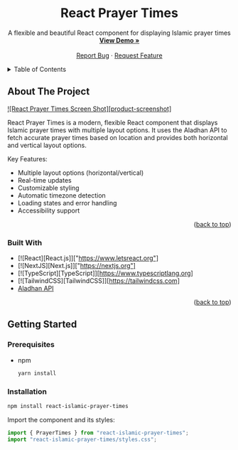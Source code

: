 <div align="center">
  <h1>React Prayer Times</h1>
  
  <p align="center">
    A flexible and beautiful React component for displaying Islamic prayer times
    <br />
    <a href="https://islamic-prayer-times-demo-bqg3d56k7-rbytes-projects.vercel.app/"><strong>View Demo »</strong></a>
    <br />
    <br />
    <a href="https://github.com/yourusername/react-prayer-times/issues">Report Bug</a>
    ·
    <a href="https://github.com/yourusername/react-prayer-times/issues">Request Feature</a>
  </p>
</div>

<!-- TABLE OF CONTENTS -->
<details>
  <summary>Table of Contents</summary>
  <ol>
    <li>
      <a href="#about-the-project">About The Project</a>
      <ul>
        <li><a href="#built-with">Built With</a></li>
      </ul>
    </li>
    <li>
      <a href="#getting-started">Getting Started</a>
      <ul>
        <li><a href="#prerequisites">Prerequisites</a></li>
        <li><a href="#installation">Installation</a></li>
      </ul>
    </li>
    <li><a href="#usage">Usage</a></li>
    <li><a href="#props">Props</a></li>
    <li><a href="#roadmap">Roadmap</a></li>
    <li><a href="#contributing">Contributing</a></li>
    <li><a href="#license">License</a></li>
    <li><a href="#contact">Contact</a></li>
    <li><a href="#acknowledgments">Acknowledgments</a></li>
  </ol>
</details>

<!-- ABOUT THE PROJECT -->

## About The Project

[![React Prayer Times Screen Shot][product-screenshot]](/public/screenshot.png)

React Prayer Times is a modern, flexible React component that displays Islamic prayer times with multiple layout options. It uses the Aladhan API to fetch accurate prayer times based on location and provides both horizontal and vertical layout options.

Key Features:

- Multiple layout options (horizontal/vertical)
- Real-time updates
- Customizable styling
- Automatic timezone detection
- Loading states and error handling
- Accessibility support

<p align="right">(<a href="#readme-top">back to top</a>)</p>

### Built With

- [![React][React.js]]["https://www.letsreact.org"]
- [![NextJS][Next.js]]["https://nextjs.org"]
- [![TypeScript][TypeScript]][https://www.typescriptlang.org]
- [![TailwindCSS][TailwindCSS]][https://tailwindcss.com]
- [Aladhan API](https://aladhan.com/prayer-times-api)

<p align="right">(<a href="#readme-top">back to top</a>)</p>

<!-- GETTING STARTED -->

## Getting Started

### Prerequisites

- npm
  ```sh
  yarn install
  ```

### Installation

```bash
npm install react-islamic-prayer-times
```

Import the component and its styles:

```jsx
import { PrayerTimes } from "react-islamic-prayer-times";
import "react-islamic-prayer-times/styles.css";
```
